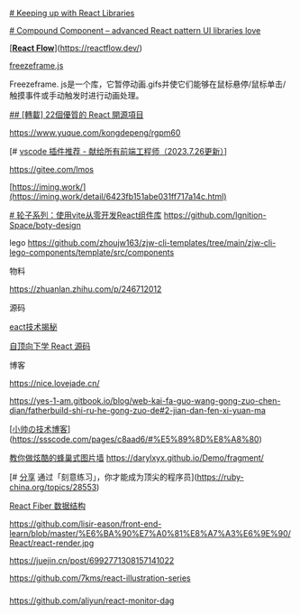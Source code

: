 
[# Keeping up with React Libraries](https://maxrozen.com/keeping-up-with-react-libraries)

[# Compound Component – advanced React pattern UI libraries love](https://isamatov.com/compound-components-react/)

[[**React Flow**](https://reactflow.dev/)](https://reactflow.dev/)

[freezeframe.js](https://github.com/ctrl-freaks/freezeframe.js)

Freezeframe. js是一个库，它暂停动画.gifs并使它们能够在鼠标悬停/鼠标单击/触摸事件或手动触发时进行动画处理。

[## [轉載] 22個優質的 React 開源項目](https://wiki.aleen42.com/post/22_react_opensrc/22_react_opensrc.html)

https://www.yuque.com/kongdepeng/rgpm60

[# [vscode 插件推荐 - 献给所有前端工程师（2023.7.26更新）](https://segmentfault.com/a/1190000006697219)]

https://gitee.com/lmos


[https://iming.work/](https://iming.work/detail/6423fb151abe031ff717a14c.html)


[# 轮子系列：使用vite从零开发React组件库](https://zhuanlan.zhihu.com/p/354572830)
https://github.com/Ignition-Space/boty-design

lego
https://github.com/zhoujw163/zjw-cli-templates/tree/main/zjw-cli-lego-components/template/src/components


物料

https://zhuanlan.zhihu.com/p/246712012


源码


[eact技术揭秘](https://react.iamkasong.com/)

[自顶向下学 React 源码](https://ke.segmentfault.com/course/1650000023864436)


博客

https://nice.lovejade.cn/

https://yes-1-am.gitbook.io/blog/web-kai-fa-guo-wang-gong-zuo-chen-dian/fatherbuild-shi-ru-he-gong-zuo-de#2-jian-dan-fen-xi-yuan-ma

[[小帅の技术博客](https://ssscode.com/)](https://ssscode.com/pages/c8aad6/#%E5%89%8D%E8%A8%80)


 [教你做炫酷的蜂巢式图片墙](https://www.cnblogs.com/ghost-xyx/p/3788438.html)
https://darylxyx.github.io/Demo/fragment/


[# [分享](https://ruby-china.org/topics/node26) 通过「刻意练习」，你才能成为顶尖的程序员](https://ruby-china.org/topics/28553)

 [React Fiber 数据结构](https://segmentfault.com/a/1190000018262038)
 
https://github.com/lisir-eason/front-end-learn/blob/master/%E6%BA%90%E7%A0%81%E8%A7%A3%E6%9E%90/React/react-render.jpg

https://juejin.cn/post/6992771308157141022

https://github.com/7kms/react-illustration-series


###

https://github.com/aliyun/react-monitor-dag